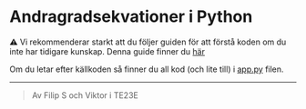 # Andragradsekvationer i Python
⚠️ Vi rekommenderar starkt att du följer guiden för att förstå koden om du inte har tidigare kunskap. Denna guide finner du [här](https://skogis.net/go/math)

 Om du letar efter källkoden så finner du all kod (och lite till) i [app.py](https://github.com/skogis-ab/andragradsekvationer-python/blob/main/app.py) filen.

____

> Av Filip S och Viktor i TE23E
